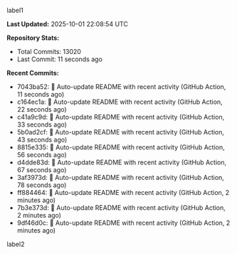 
label1 
<!-- ACTIVITY_START -->
**Last Updated:** 2025-10-01 22:08:54 UTC

**Repository Stats:**
- Total Commits: 13020
- Last Commit: 11 seconds ago

**Recent Commits:**
- 7043ba52: 🤖 Auto-update README with recent activity (GitHub Action, 11 seconds ago)
- c164ec1a: 🤖 Auto-update README with recent activity (GitHub Action, 22 seconds ago)
- c41a9c9d: 🤖 Auto-update README with recent activity (GitHub Action, 33 seconds ago)
- 5b0ad2cf: 🤖 Auto-update README with recent activity (GitHub Action, 43 seconds ago)
- 8815e335: 🤖 Auto-update README with recent activity (GitHub Action, 56 seconds ago)
- d4dde83d: 🤖 Auto-update README with recent activity (GitHub Action, 67 seconds ago)
- 3af3973d: 🤖 Auto-update README with recent activity (GitHub Action, 78 seconds ago)
- ff884464: 🤖 Auto-update README with recent activity (GitHub Action, 2 minutes ago)
- 7b3e373d: 🤖 Auto-update README with recent activity (GitHub Action, 2 minutes ago)
- 9df46d0c: 🤖 Auto-update README with recent activity (GitHub Action, 2 minutes ago)
<!-- ACTIVITY_END -->

label2
